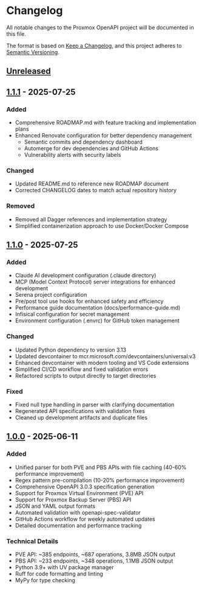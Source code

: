 # Changelog

All notable changes to the Proxmox OpenAPI project will be documented in this file.

The format is based on [Keep a Changelog](https://keepachangelog.com/en/1.1.0/),
and this project adheres to [Semantic Versioning](https://semver.org/spec/v2.0.0.html).

## [Unreleased]

## [1.1.1] - 2025-07-25

### Added
- Comprehensive ROADMAP.md with feature tracking and implementation plans
- Enhanced Renovate configuration for better dependency management
  - Semantic commits and dependency dashboard
  - Automerge for dev dependencies and GitHub Actions
  - Vulnerability alerts with security labels

### Changed
- Updated README.md to reference new ROADMAP document
- Corrected CHANGELOG dates to match actual repository history

### Removed
- Removed all Dagger references and implementation strategy
- Simplified containerization approach to use Docker/Docker Compose

## [1.1.0] - 2025-07-25

### Added
- Claude AI development configuration (.claude directory)
- MCP (Model Context Protocol) server integrations for enhanced development
- Serena project configuration
- Pre/post tool use hooks for enhanced safety and efficiency
- Performance guide documentation (docs/performance-guide.md)
- Infisical configuration for secret management
- Environment configuration (.envrc) for GitHub token management

### Changed
- Updated Python dependency to version 3.13
- Updated devcontainer to mcr.microsoft.com/devcontainers/universal:v3
- Enhanced devcontainer with modern tooling and VS Code extensions
- Simplified CI/CD workflow and fixed validation errors
- Refactored scripts to output directly to target directories

### Fixed
- Fixed null type handling in parser with clarifying documentation
- Regenerated API specifications with validation fixes
- Cleaned up development artifacts and duplicate files

## [1.0.0] - 2025-06-11

### Added
- Unified parser for both PVE and PBS APIs with file caching (40-60% performance improvement)
- Regex pattern pre-compilation (10-20% performance improvement)
- Comprehensive OpenAPI 3.0.3 specification generation
- Support for Proxmox Virtual Environment (PVE) API
- Support for Proxmox Backup Server (PBS) API
- JSON and YAML output formats
- Automated validation with openapi-spec-validator
- GitHub Actions workflow for weekly automated updates
- Detailed documentation and performance tracking

### Technical Details
- PVE API: ~385 endpoints, ~687 operations, 3.8MB JSON output
- PBS API: ~233 endpoints, ~348 operations, 1.1MB JSON output
- Python 3.9+ with UV package manager
- Ruff for code formatting and linting
- MyPy for type checking

[Unreleased]: https://github.com/basher83/Proxmox-OpenAPI/compare/v1.1.1...HEAD
[1.1.1]: https://github.com/basher83/Proxmox-OpenAPI/compare/v1.1.0...v1.1.1
[1.1.0]: https://github.com/basher83/Proxmox-OpenAPI/compare/v1.0.0...v1.1.0
[1.0.0]: https://github.com/basher83/Proxmox-OpenAPI/releases/tag/v1.0.0